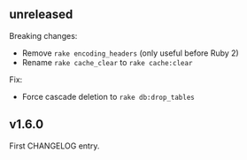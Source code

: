 ## unreleased

Breaking changes:
- Remove `rake encoding_headers` (only useful before Ruby 2)
- Rename `rake cache_clear` to `rake cache:clear`

Fix:
- Force cascade deletion to `rake db:drop_tables`

## v1.6.0

First CHANGELOG entry.
